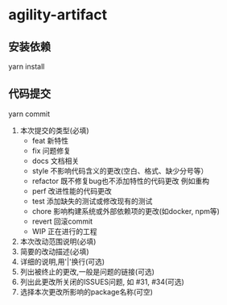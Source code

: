 # agility-artifact

## 安装依赖

yarn install

## 代码提交

yarn commit

1. 本次提交的类型(必填)
    * feat 新特性
    * fix 问题修复
    * docs 文档相关
    * style 不影响代码含义的更改(空白、格式、缺少分号等）
    * refactor 既不修复bug也不添加特性的代码更改 例如重构
    * perf 改进性能的代码更改
    * test 添加缺失的测试或修改现有的测试
    * chore 影响构建系统或外部依赖项的更改(如docker, npm等)
    * revert 回滚commit
    * WIP 正在进行的工程
2. 本次改动范围说明(必填)
3. 简要的改动描述(必填)
4. 详细的说明,用'|'换行(可选)
5. 列出被终止的更改,一般是问题的链接(可选)
6. 列出此更改所关闭的ISSUES问题, 如 #31, #34(可选)
7. 选择本次更改所影响的package名称(可空)
